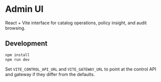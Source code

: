 # Admin UI

React + Vite interface for catalog operations, policy insight, and audit browsing.

## Development

```bash
npm install
npm run dev
```

Set `VITE_CONTROL_API_URL` and `VITE_GATEWAY_URL` to point at the control API and gateway if they differ from the defaults.
